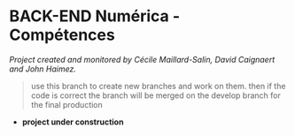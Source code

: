 # BACK-END Numérica - Compétences

_Project created and monitored by Cécile Maillard-Salin, David Caignaert and John Haimez._

> use this branch to create new branches and work on them.
> then if the code is correct the branch will be merged on the develop branch for the final production

- **project under construction**
